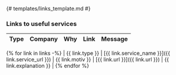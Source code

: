 {# templates/links_template.md #}

### Links to useful services

| Type| Company|Why|Link|Message|
|----------|-------------|------|---|---|
{% for link in links -%}
| {{ link.type }} | [{{ link.service_name }}]({{ link.service_url }}) | {{ link.motiv }} | [{{ link.url }}]({{ link.url }}) | {{ link.explanation }} | 
{% endfor %}
